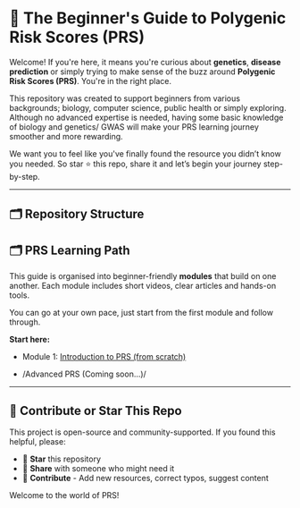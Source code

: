 # 🌟 The Beginner's Guide to Polygenic Risk Scores (PRS)

Welcome! If you're here, it means you're curious about **genetics**, **disease prediction** or simply trying to make sense of the buzz around **Polygenic Risk Scores (PRS)**. You're in the right place.

This repository was created to support beginners from various backgrounds; biology, computer science, public health or simply exploring. Although no advanced expertise is needed, having some basic knowledge of biology and genetics/ GWAS will make your PRS learning journey smoother and more rewarding.

We want you to feel like you've finally found the resource you didn’t know you needed. So star ⭐ this repo, share it and let’s begin your journey step-by-step.

---

## 🗂️ Repository Structure

## 🗂️ PRS Learning Path

This guide is organised into beginner-friendly **modules** that build on one another. Each module includes short videos, clear articles and hands-on tools.

You can go at your own pace, just start from the first module and follow through.

**Start here:**

- Module 1: [Introduction to PRS (from scratch)](https://github.com/Omabekee/Learn-Polygenic-Risk-Scores/blob/main/learn_prs_beginner_guide.md)

- /Advanced PRS (Coming soon...)/
---

## 🙌 Contribute or Star This Repo

This project is open-source and community-supported. If you found this helpful, please:

* 🌟 **Star** this repository
* 🔄 **Share** with someone who might need it
* 🧠 **Contribute** - Add new resources, correct typos, suggest content

Welcome to the world of PRS!